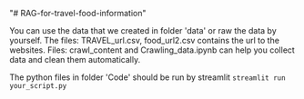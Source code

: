 "# RAG-for-travel-food-information" 

You can use the data that we created in folder 'data' or raw the data by yourself. The files: TRAVEL_url.csv, food_url2.csv contains the url to the websites. Files: crawl_content and Crawling_data.ipynb can help you collect data and clean them automatically.

The python files in folder 'Code' should be run by streamlit
```streamlit run your_script.py```
